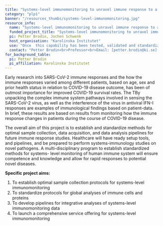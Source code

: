 ```yaml
---
title: "Systems-level immunomonitoring to unravel immune response to a novel pathogen"
category: "plp1"
banner: "/resources_thumbs/systems-level-immunomonitoring.jpg"
resource_info:
  name: "Systems-level immunomonitoring to unravel immune response to a novel pathogen"
  funded_project_title: "Systems-level immunomonitoring to unravel immune response to a novel pathogen"
  pi: Petter Brodin, Jochen Schwenk
  host_organisation: "Karolinska Institutet"
  use: "Once  this capability has been tested, validated and standardized it can be offered as a service capability and combined offering within the SciLifeLab, Clinical proteomics and immunology platform (see project aim 4)."
  contact: "Petter Brodin<br>Professor<br>Email: [petter.brodin@ki.se](mailto:petter.brodin@ki.se) <br><br>Jochen Schwenk<br>Professor<br>Email: [jochen.schwenk@scilifelab.se](mailto:jochen.schwenk@scilifelab.se)"
for_background_table:
  pi: Petter Brodin
  pi_affiliation: Karolinska Institutet
---
```


Early research into SARS-CoV-2 immune responses and the how the immune responses varied among different patients, based on age, sex and prior health status in relation to COVID-19 disease outcome, has been of outmost importance for improved COVID-19 survival rates. The TBy unpacking the complex immune system pathways involved in sensing the SARS-CoV-2 virus, as well as the interference of the virus in antiviral IFN-I responses are examples of immunological findings based on patient-data. In brief, these results are based on results from monitoring how the immune response changes in patients during the course of COVID-19 disease.

The overall aim of this project is to establish and standardize methods for optimal sample collection, data acquisition, and data analysis pipelines for future immune response studies. Healthcare will have ready setup tools, and pipelines, and be prepared to perform systems-immunology studies on novel pathogens. A multi-disciplinary program to establish standardized methods for systems- level monitoring of human immune system will ensure competence and knowledge and allow for rapid responses to potential novel diseases.

**Specific project aims:**

1. To establish optimal sample collection protocols for systems-level immunomonitoring
2. To standardize protocols for global analyses of immune cells and proteins
3. To develop pipelines for integrative analyses of systems-level immunomonitoring data
4. To launch a comprehensive service offering for systems-level immunomonitoring
